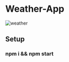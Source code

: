 # Weather-App
![weather](https://github.com/UR07/Weather-App-/assets/130109747/828dd52b-c3b1-4d5a-bd62-518347d6fdc4)
## Setup
### npm i && npm start
